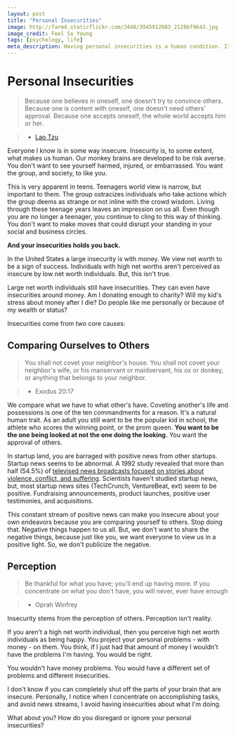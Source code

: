 ```yaml
---
layout: post
title: "Personal Insecurities"
image: http://farm4.staticflickr.com/3448/3945912083_2128bf9643.jpg
image_credit: Feel So Young
tags: [psychology, life]
meta_description: Having personal insecurities is a human condition. It stems from perception and comparing yourself to others.
---
```


# Personal Insecurities

> Because one believes in oneself, one doesn't try to convince others. Because one is content with oneself, one doesn't need others' approval. Because one accepts oneself, the whole world accepts him or her. 

> * [Lao Tzu][2]

Everyone I know is in some way insecure. Insecurity is, to some extent, what makes us human. Our monkey brains are developed to be risk averse. You don't want to see yourself harmed, injured, or embarrassed. You want the group, and society, to like you.

This is very apparent in teens. Teenagers world view is narrow, but important to them. The group ostracizes individuals who take actions which the group deems as strange or not inline with the crowd wisdom. Living through these teenage years leaves an impression on us all. Even though you are no longer a teenager, you continue to cling to this way of thinking. You don't want to make moves that could disrupt your standing in your social and business circles.

__And your insecurities holds you back.__

In the United States a large insecurity is with money. We view net worth to be a sign of success. Individuals with high net worths aren't perceived as insecure by low net worth individuals. But, this isn't true.

Large net worth individuals still have insecurities. They can even have insecurities around money. Am I donating enough to charity? Will my kid's stress about money after I die? Do people like me personally or because of my wealth or status?

Insecurities come from two core causes:

## Comparing Ourselves to Others

> You shall not covet your neighbor's house. You shall not covet your neighbor's wife, or his manservant or maidservant, his ox or donkey, or anything that belongs to your neighbor.

> * Exodus 20:17

We compare what we have to what other's have. Coveting another's life and possessions is one of the ten commandments for a reason. It's a natural human trait. As an adult you still want to be the popular kid in school, the athlete who scores the winning point, or the prom queen. __You want to be the one being looked at not the one doing the looking.__ You want the approval of others.

In startup land, you are barraged with positive news from other startups. Startup news seems to be abnormal. A 1992 study revealed that more than half (54.5%) of [televised news broadcasts focused on stories about violence, conflict, and suffering][1]. Scientists haven't studied startup news, but, most startup news sites (TechCrunch, VentureBeat, ext) seem to be positive. Fundraising announcements, product launches, positive user testimonies, and acquisitions.

This constant stream of positive news can make you insecure about your own endeavors because you are comparing yourself to others. Stop doing that. Negative things happen to us all. But, we don't want to share the negative things, because just like you, we want everyone to view us in a positive light. So, we don't publicize the negative.

## Perception

> Be thankful for what you have; you'll end up having more. If you concentrate on what you don't have, you will never, ever have enough

> * Oprah Winfrey

Insecurity stems from the perception of others. Perception isn't reality.

If you aren't a high net worth individual, then you perceive high net worth individuals as being happy. You project your personal problems - with money - on them. You think, if I just had that amount of money I wouldn't have the problems I'm having. You would be right.

You wouldn't have money problems. You would have a different set of problems and different insecurities.

I don't know if you can completely shut off the parts of your brain that are insecure. Personally, I notice when I concentrate  on accomplishing tasks, and avoid news streams, I avoid having insecurities about what I'm doing.

What about you? How do you disregard or ignore your personal insecurities?

[1]: http://arapaho.nsuok.edu/~scottd/bodybag2.pdf
[2]: http://en.wikipedia.org/wiki/Laozi
[3]: http://en.wikipedia.org/wiki/Oprah_Winfrey